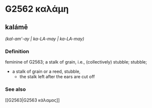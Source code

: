 # G2562 καλάμη

## kalámē

_(kal-am'-ay | ka-LA-may | ka-LA-may)_

### Definition

feminine of G2563; a stalk of grain, i.e., (collectively) stubble; stubble; 

- a stalk of grain or a reed, stubble,
  - the stalk left after the ears are cut off

### See also

[[G2563|G2563 κάλαμος]]
